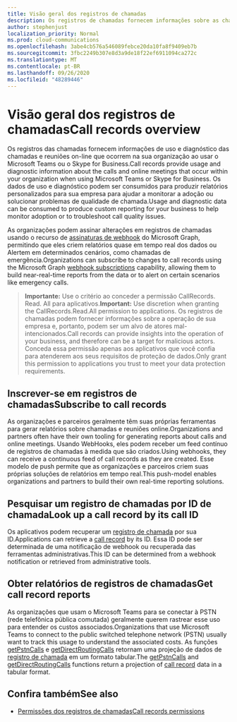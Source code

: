 ```yaml
---
title: Visão geral dos registros de chamadas
description: Os registros de chamadas fornecem informações sobre as chamadas e reuniões que ocorrem em sua organização.
author: stephenjust
localization_priority: Normal
ms.prod: cloud-communications
ms.openlocfilehash: 3abe4cb576a546089febce20da10fa8f9409eb7b
ms.sourcegitcommit: 3fbc2249b307e8d3a9de18f22ef6911094ca272c
ms.translationtype: MT
ms.contentlocale: pt-BR
ms.lasthandoff: 09/26/2020
ms.locfileid: "48289446"
---
```

# <a name="call-records-overview"></a><span data-ttu-id="763e5-103">Visão geral dos registros de chamadas</span><span class="sxs-lookup"><span data-stu-id="763e5-103">Call records overview</span></span>

<span data-ttu-id="763e5-104">Os registros das chamadas fornecem informações de uso e diagnóstico das chamadas e reuniões on-line que ocorrem na sua organização ao usar o Microsoft Teams ou o Skype for Business.</span><span class="sxs-lookup"><span data-stu-id="763e5-104">Call records provide usage and diagnostic information about the calls and online meetings that occur within your organization when using Microsoft Teams or Skype for Business.</span></span> <span data-ttu-id="763e5-105">Os dados de uso e diagnóstico podem ser consumidos para produzir relatórios personalizados para sua empresa para ajudar a monitorar a adoção ou solucionar problemas de qualidade de chamada.</span><span class="sxs-lookup"><span data-stu-id="763e5-105">Usage and diagnostic data can be consumed to produce custom reporting for your business to help monitor adoption or to troubleshoot call quality issues.</span></span>

<span data-ttu-id="763e5-106">As organizações podem assinar alterações em registros de chamadas usando o recurso de [assinaturas de webhook](/graph/api/resources/webhooks?view=graph-rest-1.0) do Microsoft Graph, permitindo que eles criem relatórios quase em tempo real dos dados ou Alertem em determinados cenários, como chamadas de emergência.</span><span class="sxs-lookup"><span data-stu-id="763e5-106">Organizations can subscribe to changes to call records using the Microsoft Graph [webhook subscriptions](/graph/api/resources/webhooks?view=graph-rest-1.0) capability, allowing them to build near-real-time reports from the data or to alert on certain scenarios like emergency calls.</span></span>

> <span data-ttu-id="763e5-107">**Importante:** Use o critério ao conceder a permissão CallRecords. Read. All para aplicativos.</span><span class="sxs-lookup"><span data-stu-id="763e5-107">**Important:** Use discretion when granting the CallRecords.Read.All permission to applications.</span></span> <span data-ttu-id="763e5-108">Os registros de chamadas podem fornecer informações sobre a operação de sua empresa e, portanto, podem ser um alvo de atores mal-intencionados.</span><span class="sxs-lookup"><span data-stu-id="763e5-108">Call records can provide insights into the operation of your business, and therefore can be a target for malicious actors.</span></span> <span data-ttu-id="763e5-109">Conceda essa permissão apenas aos aplicativos que você confia para atenderem aos seus requisitos de proteção de dados.</span><span class="sxs-lookup"><span data-stu-id="763e5-109">Only grant this permission to applications you trust to meet your data protection requirements.</span></span>

## <a name="subscribe-to-call-records"></a><span data-ttu-id="763e5-110">Inscrever-se em registros de chamadas</span><span class="sxs-lookup"><span data-stu-id="763e5-110">Subscribe to call records</span></span>

<span data-ttu-id="763e5-111">As organizações e parceiros geralmente têm suas próprias ferramentas para gerar relatórios sobre chamadas e reuniões online.</span><span class="sxs-lookup"><span data-stu-id="763e5-111">Organizations and partners often have their own tooling for generating reports about calls and online meetings.</span></span> <span data-ttu-id="763e5-112">Usando WebHooks, eles podem receber um feed contínuo de registros de chamadas à medida que são criados.</span><span class="sxs-lookup"><span data-stu-id="763e5-112">Using webhooks, they can receive a continuous feed of call records as they are created.</span></span> <span data-ttu-id="763e5-113">Esse modelo de push permite que as organizações e parceiros criem suas próprias soluções de relatórios em tempo real.</span><span class="sxs-lookup"><span data-stu-id="763e5-113">This push-model enables organizations and partners to build their own real-time reporting solutions.</span></span>

## <a name="look-up-a-call-record-by-its-call-id"></a><span data-ttu-id="763e5-114">Pesquisar um registro de chamadas por ID de chamada</span><span class="sxs-lookup"><span data-stu-id="763e5-114">Look up a call record by its call ID</span></span>

<span data-ttu-id="763e5-115">Os aplicativos podem recuperar um [registro de chamada](/graph/api/resources/callrecords-callrecord?view=graph-rest-1.0) por sua ID.</span><span class="sxs-lookup"><span data-stu-id="763e5-115">Applications can retrieve a [call record](/graph/api/resources/callrecords-callrecord?view=graph-rest-1.0) by its ID.</span></span> <span data-ttu-id="763e5-116">Essa ID pode ser determinada de uma notificação de webhook ou recuperada das ferramentas administrativas.</span><span class="sxs-lookup"><span data-stu-id="763e5-116">This ID can be determined from a webhook notification or retrieved from administrative tools.</span></span>

## <a name="get-call-record-reports"></a><span data-ttu-id="763e5-117">Obter relatórios de registros de chamadas</span><span class="sxs-lookup"><span data-stu-id="763e5-117">Get call record reports</span></span>

<span data-ttu-id="763e5-118">As organizações que usam o Microsoft Teams para se conectar à PSTN (rede telefônica pública comutada) geralmente querem rastrear esse uso para entender os custos associados.</span><span class="sxs-lookup"><span data-stu-id="763e5-118">Organizations that use Microsoft Teams to connect to the public switched telephone network (PSTN) usually want to track this usage to understand the associated costs.</span></span> <span data-ttu-id="763e5-119">As funções [getPstnCalls](/graph/api/callrecords-callrecord-getpstncalls?view=graph-rest-beta) e [getDirectRoutingCalls](/graph/api/callrecords-callrecord-getdirectroutingcalls?view=graph-rest-beta) retornam uma projeção de dados de [registro de chamada](/graph/api/resources/callrecords-callrecord?view=graph-rest-beta) em um formato tabular.</span><span class="sxs-lookup"><span data-stu-id="763e5-119">The [getPstnCalls](/graph/api/callrecords-callrecord-getpstncalls?view=graph-rest-beta) and [getDirectRoutingCalls](/graph/api/callrecords-callrecord-getdirectroutingcalls?view=graph-rest-beta) functions return a projection of [call record](/graph/api/resources/callrecords-callrecord?view=graph-rest-beta) data in a tabular format.</span></span>

## <a name="see-also"></a><span data-ttu-id="763e5-120">Confira também</span><span class="sxs-lookup"><span data-stu-id="763e5-120">See also</span></span>

- [<span data-ttu-id="763e5-121">Permissões dos registros de chamadas</span><span class="sxs-lookup"><span data-stu-id="763e5-121">Call records permissions</span></span>](./permissions-reference.md#call-records-permissions)